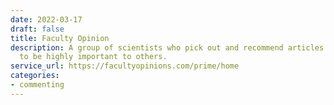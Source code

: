 ```yaml
---
date: 2022-03-17
draft: false
title: Faculty Opinion
description: A group of scientists who pick out and recommend articles they consider
  to be highly important to others.
service_url: https://facultyopinions.com/prime/home
categories:
- commenting
---
```



